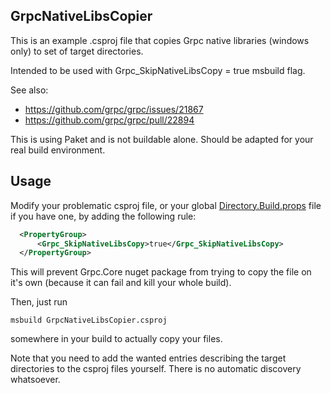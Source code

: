 ## GrpcNativeLibsCopier

This is an example .csproj file that copies Grpc native libraries (windows only)
to set of target directories.

Intended to be used with Grpc_SkipNativeLibsCopy = true msbuild flag.

See also:

- https://github.com/grpc/grpc/issues/21867
- https://github.com/grpc/grpc/pull/22894

This is using Paket and is not buildable alone. Should be adapted for your real build environment.


## Usage

Modify your problematic csproj file, or your global [Directory.Build.props](https://docs.microsoft.com/en-us/visualstudio/msbuild/customize-your-build?view=vs-2019#directorybuildprops-and-directorybuildtargets) file if you have one, by adding the following rule:

```xml
  <PropertyGroup>
      <Grpc_SkipNativeLibsCopy>true</Grpc_SkipNativeLibsCopy>
  </PropertyGroup>
```

This will prevent Grpc.Core nuget package from trying to copy the file on it's own (because it can fail and kill your whole build).

Then, just run 
```
msbuild GrpcNativeLibsCopier.csproj
```
somewhere in your build to actually copy your files.

Note that you need to add the wanted <OutPath> entries describing the target directories to the csproj files yourself. There is no automatic discovery whatsoever.
